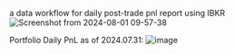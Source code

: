 a data workflow for daily post-trade pnl report using IBKR
![Screenshot from 2024-08-01 09-57-38](https://github.com/user-attachments/assets/580d9534-c100-4de6-a79a-f25add5ea60b)



Portfolio Daily PnL as of 2024.07.31:
![image](https://github.com/user-attachments/assets/c8778d8b-4bd8-42dd-8d6e-3c5254732e46)










